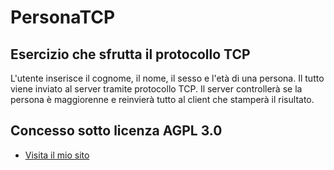 # PersonaTCP
## Esercizio che sfrutta il protocollo TCP
L'utente inserisce il cognome, il nome, il sesso e l'età di una persona. Il tutto viene inviato al server tramite protocollo TCP. Il server controllerà se la persona è maggiorenne e reinvierà tutto al client che stamperà il risultato.
## Concesso sotto licenza AGPL 3.0
- [Visita il mio sito](https://nbernardi.tk)
